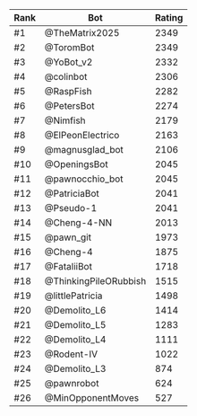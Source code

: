 Rank|Bot|Rating
---|---|---
#1|@TheMatrix2025|2349
#2|@ToromBot|2349
#3|@YoBot_v2|2332
#4|@colinbot|2306
#5|@RaspFish|2282
#6|@PetersBot|2274
#7|@Nimfish|2179
#8|@ElPeonElectrico|2163
#9|@magnusglad_bot|2106
#10|@OpeningsBot|2045
#11|@pawnocchio_bot|2045
#12|@PatriciaBot|2041
#13|@Pseudo-1|2041
#14|@Cheng-4-NN|2013
#15|@pawn_git|1973
#16|@Cheng-4|1875
#17|@FataliiBot|1718
#18|@ThinkingPileORubbish|1515
#19|@littlePatricia|1498
#20|@Demolito_L6|1414
#21|@Demolito_L5|1283
#22|@Demolito_L4|1111
#23|@Rodent-IV|1022
#24|@Demolito_L3|874
#25|@pawnrobot|624
#26|@MinOpponentMoves|527
